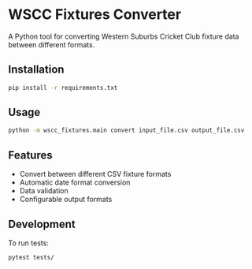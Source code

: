 # WSCC Fixtures Converter

A Python tool for converting Western Suburbs Cricket Club fixture data between different formats.

## Installation

```bash
pip install -r requirements.txt
```

## Usage

```bash
python -m wscc_fixtures.main convert input_file.csv output_file.csv
```

## Features

- Convert between different CSV fixture formats
- Automatic date format conversion
- Data validation
- Configurable output formats

## Development

To run tests:

```bash
pytest tests/
```